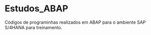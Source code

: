 # Estudos_ABAP
Códigos de programinhas realizados em ABAP para o ambiente SAP S/4HANA para treinamento.
